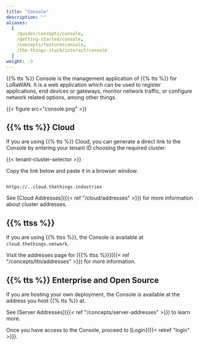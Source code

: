 ```yaml
---
title: "Console"
description: ""
aliases:
  [
    /guides/concepts/console,
    /getting-started/console,
    /concepts/featuresconsole,
    /the-things-stack/interact/console
  ]
weight: -3
---
```


{{% tts %}} Console is the management application of {{% tts %}} for LoRaWAN. It is a web application which can be used to register applications, end devices or gateways, monitor network traffic, or configure network related options, among other things.

<!--more-->

{{< figure src="console.png" >}}

## {{% tts %}} Cloud

If you are using {{% tts %}} Cloud, you can generate a direct link to the Console by entering your tenant ID choosing the required cluster.

{{< tenant-cluster-selector >}}

Copy the link below and paste it in a browser window.

<p>
<code data-content="cluster-address">
https://<span data-content="tenant-id"></span>.<span data-content="cluster-id"></span>.cloud.thethings.industries
</code>
</p>

See [Cloud Addresses]({{< ref "/cloud/addresses" >}}) for more information about cluster addresses.

## {{% ttss %}}

If you are using {{% ttss %}}, the Console is available at `cloud.thethings.network`.

Visit the addresses page for [{{% ttss %}}]({{< ref "/concepts/ttn/addresses" >}}) for more information.

## {{% tts %}} Enterprise and Open Source

If you are hosting your own deployment, the Console is available at the address you host {{% tts %}} at.

See [Server Addresses]({{< ref "/concepts/server-addresses" >}}) to learn more.

Once you have access to the Console, proceed to [Login]({{< relref "login" >}}).
